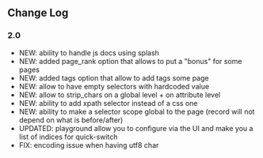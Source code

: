 ## Change Log

### 2.0

- NEW: ability to handle js docs using splash
- NEW: added page_rank option that allows to put a "bonus" for some pages
- NEW: added tags option that allow to add tags some page
- NEW: allow to have empty selectors with hardcoded value
- NEW: allow to strip_chars on a global level + on attribute level
- NEW: ability to add xpath selector instead of a css one
- NEW: ability to make a selector scope global to the page (record will not depend on what is before/after)
- UPDATED: playground allow you to configure via the UI and make you a list of indices for quick-switch
- FIX: encoding issue when having utf8 char
